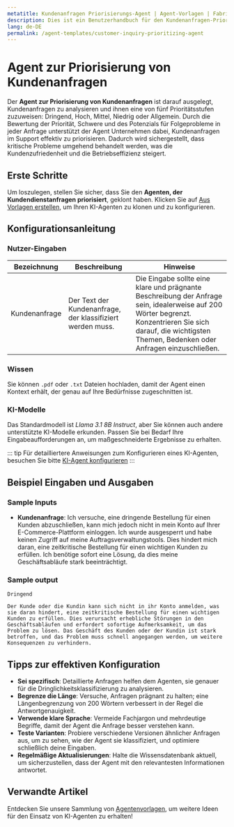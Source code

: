 ```yaml
---
metatitle: Kundenanfragen Priorisierungs-Agent | Agent-Vorlagen | FabriXAI Benutzerhandbuch
description: Dies ist ein Benutzerhandbuch für den Kundenanfragen-Priorisierungs-Agenten, der Kundenanfragen basierend auf der Dringlichkeit klassifiziert.
lang: de-DE
permalink: /agent-templates/customer-inquiry-prioritizing-agent
---
```


# Agent zur Priorisierung von Kundenanfragen

Der **Agent zur Priorisierung von Kundenanfragen** ist darauf ausgelegt, Kundenanfragen zu analysieren und ihnen eine von fünf Prioritätsstufen zuzuweisen: Dringend, Hoch, Mittel, Niedrig oder Allgemein. Durch die Bewertung der Priorität, Schwere und des Potenzials für Folgeprobleme in jeder Anfrage unterstützt der Agent Unternehmen dabei, Kundenanfragen im Support effektiv zu priorisieren. Dadurch wird sichergestellt, dass kritische Probleme umgehend behandelt werden, was die Kundenzufriedenheit und die Betriebseffizienz steigert.

## Erste Schritte

Um loszulegen, stellen Sie sicher, dass Sie den **Agenten, der Kundendienstanfragen priorisiert**, geklont haben. Klicken Sie auf [Aus Vorlagen erstellen](/en-us/create-from-templates/), um Ihren KI-Agenten zu klonen und zu konfigurieren.

## Konfigurationsanleitung

### Nutzer-Eingaben

| Bezeichnung        | Beschreibung                                               | Hinweise                                                                                                                 |
| ------------------ | ---------------------------------------------------------- | ----------------------------------------------------------------------------------------------------------------------- |
| Kundenanfrage      | Der Text der Kundenanfrage, der klassifiziert werden muss. | Die Eingabe sollte eine klare und prägnante Beschreibung der Anfrage sein, idealerweise auf 200 Wörter begrenzt. Konzentrieren Sie sich darauf, die wichtigsten Themen, Bedenken oder Anfragen einzuschließen. |

### Wissen

Sie können `.pdf` oder `.txt` Dateien hochladen, damit der Agent einen Kontext erhält, der genau auf Ihre Bedürfnisse zugeschnitten ist.

### KI-Modelle

Das Standardmodell ist *Llama 3.1 8B Instruct*, aber Sie können auch andere unterstützte KI-Modelle erkunden. Passen Sie bei Bedarf Ihre Eingabeaufforderungen an, um maßgeschneiderte Ergebnisse zu erhalten.

::: tip
Für detailliertere Anweisungen zum Konfigurieren eines KI-Agenten, besuchen Sie bitte [KI-Agent konfigurieren](/en-us/configure-ai-agent/)
:::

## Beispiel Eingaben und Ausgaben

### Sample Inputs

- **Kundenanfrage**: Ich versuche, eine dringende Bestellung für einen Kunden abzuschließen, kann mich jedoch nicht in mein Konto auf Ihrer E-Commerce-Plattform einloggen. Ich wurde ausgesperrt und habe keinen Zugriff auf meine Auftragsverwaltungstools. Dies hindert mich daran, eine zeitkritische Bestellung für einen wichtigen Kunden zu erfüllen. Ich benötige sofort eine Lösung, da dies meine Geschäftsabläufe stark beeinträchtigt.

### Sample output

```
Dringend

Der Kunde oder die Kundin kann sich nicht in ihr Konto anmelden, was sie daran hindert, eine zeitkritische Bestellung für einen wichtigen Kunden zu erfüllen. Dies verursacht erhebliche Störungen in den Geschäftsabläufen und erfordert sofortige Aufmerksamkeit, um das Problem zu lösen. Das Geschäft des Kunden oder der Kundin ist stark betroffen, und das Problem muss schnell angegangen werden, um weitere Konsequenzen zu verhindern.
```

## Tipps zur effektiven Konfiguration

- **Sei spezifisch**: Detaillierte Anfragen helfen dem Agenten, sie genauer für die Dringlichkeitsklassifizierung zu analysieren.
- **Begrenze die Länge**: Versuche, Anfragen prägnant zu halten; eine Längenbegrenzung von 200 Wörtern verbessert in der Regel die Antwortgenauigkeit.
- **Verwende klare Sprache**: Vermeide Fachjargon und mehrdeutige Begriffe, damit der Agent die Anfrage besser verstehen kann.
- **Teste Varianten**: Probiere verschiedene Versionen ähnlicher Anfragen aus, um zu sehen, wie der Agent sie klassifiziert, und optimiere schließlich deine Eingaben.
- **Regelmäßige Aktualisierungen**: Halte die Wissensdatenbank aktuell, um sicherzustellen, dass der Agent mit den relevantesten Informationen antwortet.

## Verwandte Artikel
Entdecken Sie unsere Sammlung von [Agentenvorlagen](/de/agent-templates/), um weitere Ideen für den Einsatz von KI-Agenten zu erhalten!